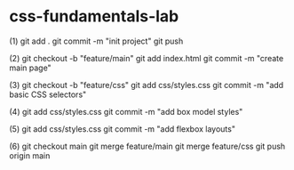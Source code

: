 # css-fundamentals-lab

(1)
git add .
git commit -m "init project"
git push

(2)
git checkout -b "feature/main"
git add index.html
git commit -m "create main page"

(3)
git checkout -b "feature/css"
git add css/styles.css
git commit -m "add basic CSS selectors"

(4)
git add css/styles.css
git commit -m "add box model styles"

(5)
git add css/styles.css
git commit -m "add flexbox layouts"

(6)
git checkout main
git merge feature/main
git merge feature/css
git push origin main
